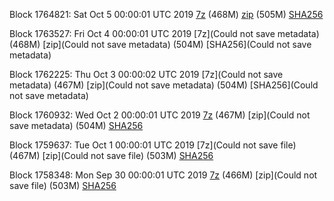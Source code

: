 Block 1764821: Sat Oct  5 00:00:01 UTC 2019 [7z]() (468M) [zip]() (505M) [SHA256]()

Block 1763527: Fri Oct  4 00:00:01 UTC 2019 [7z](Could not save metadata) (468M) [zip](Could not save metadata) (504M) [SHA256](Could not save metadata)

Block 1762225: Thu Oct  3 00:00:02 UTC 2019 [7z](Could not save metadata) (467M) [zip](Could not save metadata) (504M) [SHA256](Could not save metadata)

Block 1760932: Wed Oct  2 00:00:01 UTC 2019 [7z]() (467M) [zip](Could not save metadata) (504M) [SHA256](https://transfer.sh/JwDyb/sha256.txt)

Block 1759637: Tue Oct  1 00:00:01 UTC 2019 [7z](Could not save file) (467M) [zip](Could not save file) (503M) [SHA256](https://transfer.sh/bd909/sha256.txt)

Block 1758348: Mon Sep 30 00:00:01 UTC 2019 [7z]() (466M) [zip](Could not save file) (503M) [SHA256]()
